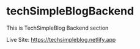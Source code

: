 # techSimpleBlogBackend
This is TechSimpleBlog Backend section

Live Site: https://techsimpleblog.netlify.app
